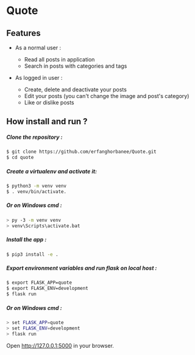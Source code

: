 # Quote


## Features

* As a normal user : 
    * Read all posts in application
    * Search in posts with categories and tags

* As logged in user :
    * Create, delete and deactivate your posts
    * Edit your posts (you can't change the image and post's category)
    * Like or dislike posts 


## How install and run ?
##### Clone the repository :
```bash
$ git clone https://github.com/erfanghorbanee/Quote.git
$ cd quote
```
##### Create a virtualenv and activate it:
 ```bash
$ python3 -m venv venv
$ . venv/bin/activate.
```
##### Or on Windows cmd : 
 ```bash
> py -3 -m venv venv
> venv\Scripts\activate.bat
```
##### Install the app :
```bash
$ pip3 install -e .
```
#####  Export environment variables and run flask on local host :
```bash
$ export FLASK_APP=quote
$ export FLASK_ENV=development
$ flask run
```
##### Or on Windows cmd : 
```bash
> set FLASK_APP=quote
> set FLASK_ENV=development
> flask run
```
Open http://127.0.0.1:5000 in your browser. 
